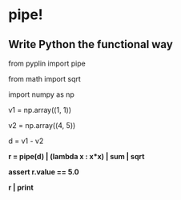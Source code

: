 # pipe! 
## Write Python the functional way

from pyplin import pipe

from math import sqrt

import numpy as np

v1 = np.array((1, 1))

v2 = np.array((4, 5))

d = v1 - v2

**r = pipe(d) | (lambda x : x*x) | sum | sqrt**

**assert r.value == 5.0**

**r | print**
	
